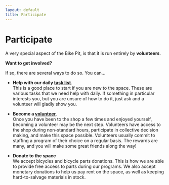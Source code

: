 ```yaml
---
layout: default
title: Participate
---
```


# Participate

A very special aspect of the Bike Pit, is that it is run entirely by __volunteers__.

__Want to get involved?__

If so, there are several ways to do so. You can...

* __Help with our daily [task list](/participate/tasks.html)__.  
This is a good place to start if you are new to the space.
These are various tasks that we need help with daily. If something in particular interests you, but you are unsure of how to do it, just ask
and a volunteer will gladly show you.
* __Become a [volunteer](/participate/volunteer.html)__.  
Once you have been to the shop a few times and enjoyed yourself, becoming a volunteer may be the next step. Volunteers have access to the shop during non-standard hours, participate in collective decision making, and make this space possible. Volunteers usually commit to staffing a program of their choice on a regular basis. The rewards are many, and you will make some great friends along the way!

* __Donate to the space__  
We accept bicycles and bicycle parts donations. This is how we are able to provide free access to parts during our programs. We also accept monetary donations to help us pay rent on the space, as well as keeping hard-to-salvage materials in stock.
